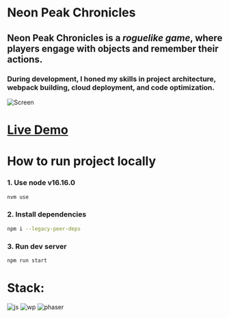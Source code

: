 # Neon Peak Chronicles

## Neon Peak Chronicles is a **_roguelike game_**, where players engage with objects and remember their actions.

### During development, I honed my skills in project architecture, webpack building, cloud deployment, and code optimization.

![Screen](https://github.com/demurre/NeonPeakChronicles/assets/117121382/b7e87c56-c459-4506-8c56-944313b139d2)

# [Live Demo](https://neon-peak-chronicles.vercel.app/)

# How to run project locally

### 1. Use node v16.16.0

```bash
nvm use
```

### 2. Install dependencies

```bash
npm i --legacy-peer-deps
```

### 3. Run dev server

```bash
npm run start
```

# Stack:

![js](https://img.shields.io/badge/JavaScript-F7DF1E.svg?style=for-the-badge&logo=JavaScript&logoColor=black)
![wp](https://img.shields.io/badge/Webpack-8DD6F9.svg?style=for-the-badge&logo=Webpack&logoColor=black)
![phaser](https://img.shields.io/badge/phaser-3776AB.svg?style=for-the-badge&logo=phaser&logoColor=black)
